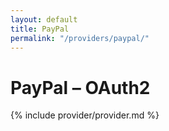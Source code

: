 ```yaml
---
layout: default
title: PayPal
permalink: "/providers/paypal/"
---
```

# PayPal – OAuth2

{% include provider/provider.md %}
